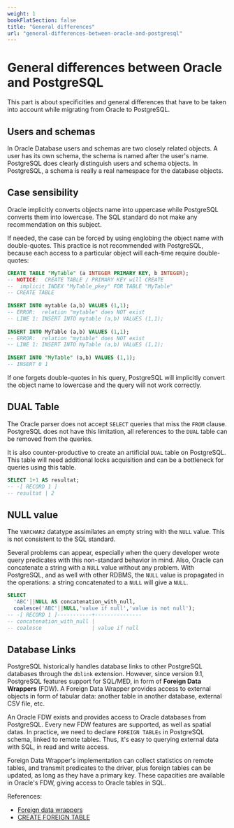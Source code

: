 ```yaml
---
weight: 1
bookFlatSection: false
title: "General differences"
url: "general-differences-between-oracle-and-postgresql"
---
```


# General differences between Oracle and PostgreSQL

This part is about specificities and general differences that have to be taken 
into account while migrating from Oracle to PostgreSQL. 

## Users and schemas

In Oracle Database users and schemas are two closely related objects. A user has 
its own schema, the schema is named after the user's name. PostgreSQL does clearly 
distinguish users and schema objects. In PostgreSQL, a schema is really a real 
namespace for the database objects.

## Case sensibility

Oracle implicitly converts objects name into uppercase while PostgreSQL converts 
them into lowercase. The SQL standard do not make any recommendation on this subject.

If needed, the case can be forced by using englobing the object name with 
double-quotes. This practice is not recommended with PostgreSQL, because each access
to a particular object will each-time require double-quotes:

```sql
CREATE TABLE "MyTable" (a INTEGER PRIMARY KEY, b INTEGER);
-- NOTICE:  CREATE TABLE / PRIMARY KEY will CREATE 
--  implicit INDEX "MyTable_pkey" FOR TABLE "MyTable"
-- CREATE TABLE
 
INSERT INTO mytable (a,b) VALUES (1,1);
-- ERROR:  relation "mytable" does NOT exist
-- LINE 1: INSERT INTO mytable (a,b) VALUES (1,1);
 
INSERT INTO MyTable (a,b) VALUES (1,1);
-- ERROR:  relation "mytable" does NOT exist
-- LINE 1: INSERT INTO MyTable (a,b) VALUES (1,1);
 
INSERT INTO "MyTable" (a,b) VALUES (1,1);
-- INSERT 0 1
```

If one forgets double-quotes in his query, PostgreSQL will implicitly convert 
the object name to lowercase and the query will not work correctly. 

## DUAL Table

The Oracle parser does not accept `SELECT` queries that miss the `FROM` clause. 
PostgreSQL does not have this limitation, all references to the `DUAL` table 
can be removed from the queries.

It is also counter-productive to create an artificial `DUAL` table on PostgreSQL. 
This table will need additional locks acquisition and can be a bottleneck for 
queries using this table. 

```sql
SELECT 1+1 AS resultat;
-- -[ RECORD 1 ]
-- resultat | 2
```

## NULL value

The `VARCHAR2` datatype assimilates an empty string with the `NULL` value.
This is not consistent to the SQL standard. 

Several problems can appear, especially when the query developer wrote query 
predicates with this non-standard behavior in mind. Also, Oracle can concatenate 
a string with a `NULL` value without any problem. With PostgreSQL, and as well with 
other RDBMS, the `NULL` value is propagated in the operations: a string concatenated 
to a `NULL` will give a `NULL`. 

```sql
SELECT 
  'ABC'||NULL AS concatenation_with_null, 
  coalesce('ABC'||NULL,'value if null','value is not null');
-- -[ RECORD 1 ]-----------+---------------
-- concatenation_with_null | 
-- coalesce                | value if null
```

## Database Links

PostgreSQL historically handles database links to other PostgreSQL databases
through the `dblink` extension. However, since version 9.1, PostgreSQL features
support for SQL/MED, in form of **Foreign Data Wrappers** (FDW). A Foreign Data 
Wrapper provides access to external objects in form of tabular data: another 
table in another database, external CSV file, etc. 

An Oracle FDW exists and provides access to Oracle databases from PostgreSQL.
Every new FDW features are supported, as well as spatial datas. In practice, we
need to declare `FOREIGN TABLEs` in PostgreSQL schema, linked to remote tables.
Thus, it's easy to querying external data with SQL, in read and write access.

Foreign Data Wrapper's implementation can collect statistics on remote tables,
and transmit predicates to the driver, plus foreign tables can be updated, as 
long as they have a primary key. These capacities are available in Oracle's FDW, 
giving access to Oracle tables in SQL.

References: 

* [Foreign data wrappers](https://wiki.postgresql.org/wiki/Foreign_data_wrappers)
* [CREATE FOREIGN TABLE](https://www.postgresql.org/docs/current/sql-createforeigntable.html)
